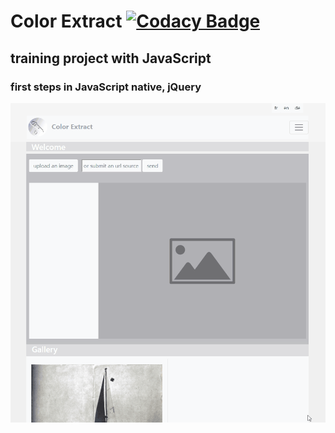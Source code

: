 # Color Extract [![Codacy Badge](https://api.codacy.com/project/badge/Grade/d87bd0a9caf34613bd4c7c006a0d725a)](https://www.codacy.com/app/LudvigSahakyan/color-extract?utm_source=github.com&amp;utm_medium=referral&amp;utm_content=LudvigSahakyan/color-extract&amp;utm_campaign=Badge_Grade)

## training project with JavaScript 

### first steps in JavaScript native, jQuery 

![alt text](demo.gif)
